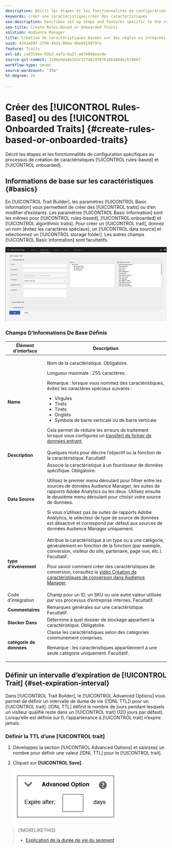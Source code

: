 ```yaml
---
description: Décrit les étapes et les fonctionnalités de configuration spécifiques au processus de création de caractéristiques basé sur des règles et intégrées.
keywords: créer une caractéristique;créer des caractéristiques
seo-description: Describes set up steps and features specific to the rules-based and onboarded trait creation process.
seo-title: Create Rules-Based or Onboarded Traits
solution: Audience Manager
title: Création de caractéristiques basées sur des règles ou intégrées
uuid: 4243e09f-1f96-443a-864a-d6e6918079fa
feature: Traits
exl-id: cad318ee-93b2-4afa-8a2f-a67b068eec0a
source-git-commit: 319be4dade263c5274624f07616b404decb7066f
workflow-type: tm+mt
source-wordcount: '356'
ht-degree: 2%

---
```


# Créer des [!UICONTROL Rules-Based] ou des [!UICONTROL Onboarded Traits] {#create-rules-based-or-onboarded-traits}

Décrit les étapes et les fonctionnalités de configuration spécifiques au processus de création de caractéristiques [!UICONTROL rules-based] et [!UICONTROL onboarded].

<!-- c_tb_rules_traits.xml -->

## Informations de base sur les caractéristiques {#basics}

En [!UICONTROL Trait Builder], les paramètres [!UICONTROL Basic Information] vous permettent de créer des [!UICONTROL traits] ou d’en modifier d’existants. Les paramètres [!UICONTROL Basic Information] sont les mêmes pour [!UICONTROL rules-based], [!UICONTROL onboarded] et [!UICONTROL algorithmic traits]. Pour créer un [!UICONTROL trait], donnez un nom (évitez les caractères spéciaux), un [!UICONTROL data source] et sélectionnez un [!UICONTROL storage folder]. Les autres champs [!UICONTROL Basic Information] sont facultatifs.

<!-- c_tb_basics.xml -->

![créer-caractéristique](assets/create-trait.png)

### Champs D’Informations De Base Définis

<table id="table_42AEC7A5B22346C5BB996D2D36C56229"> 
 <thead> 
  <tr> 
   <th colname="col1" class="entry"> Élément d’interface </th> 
   <th colname="col2" class="entry"> Description </th> 
  </tr> 
 </thead>
 <tbody> 
  <tr> 
   <td colname="col1"> <b><span class="uicontrol"> Name </span></b> </td> 
   <td colname="col2"> <p>Nom de la caractéristique. Obligatoire. </p> <p>Longueur maximale : 255 caractères. </p> <p> <p>Remarque : lorsque vous nommez des caractéristiques, évitez les caractères spéciaux suivants : 
      <ul id="ul_AB38A333F21A4AA9B5656CBA69BA65E3"> 
       <li id="li_0E5033B540BC41E799075845388E85A7">Virgules </li> 
       <li id="li_B1A6C3E3FB98473A91E4675EE09460F0">Tirets </li> 
       <li id="li_579302FE34B64FE0AE3C751012839229">Tirets </li> 
       <li id="li_44890F738CC64E449CC2545D701ECBC7">Onglets </li> 
       <li id="li_C203837501A94342923C99A7DAD1ED61">Symbole de barre verticale ou de barre verticale </li> 
      </ul> </p> </p> <p>Cela permet de réduire les erreurs de traitement lorsque vous configurez un <a href="../../integration/sending-audience-data/batch-data-transfer-explained/inbound-file-contents.md"> transfert de fichier de données entrant</a>. </p> </td> 
  </tr> 
  <tr> 
   <td colname="col1"> <b><span class="uicontrol">Description</span></b> </td> 
   <td colname="col2"> Quelques mots pour décrire l’objectif ou la fonction de la caractéristique. Facultatif. </td> 
  </tr> 
  <tr> 
   <td colname="col1"> <b><span class="uicontrol"> Data Source</span></b> </td> 
   <td colname="col2"> Associe la caractéristique à un fournisseur de données spécifique. Obligatoire. <p>Utilisez le premier menu déroulant pour filtrer entre les sources de données Audience Manager, les suites de rapports Adobe Analytics ou les deux. Utilisez ensuite le deuxième menu déroulant pour choisir votre source de données.</p><p> Si vous n’utilisez pas de suites de rapports Adobe Analytics, le sélecteur de type de source de données est désactivé et correspond par défaut aux sources de données Audience Manager uniquement.</p>  </td> 
  </tr>
   <tr> 
   <td colname="col1"> <b><span class="uicontrol"> type d’événement</span></b> </td> 
   <td colname="col2"> Attribue la caractéristique à un type ou à une catégorie, généralement en fonction de la fonction (par exemple, conversion, visiteur du site, partenaire, page vue, etc.). Facultatif. <p> Pour savoir comment créer des caractéristiques de conversion, consultez la <a href="https://experienceleague.adobe.com/docs/audience-manager-learn/tutorials/build-and-manage-audiences/traits-and-segments/creating-conversion-traits.html?lang=fr">vidéo Création de caractéristiques de conversion dans Audience Manager</a>. </p></td> 
  </tr> 
  <tr> 
   <td colname="col1"> Code d’intégration <b><span class="uicontrol"></span></b> </td> 
   <td colname="col2"> Champ pour un ID, un SKU ou une autre valeur utilisée par vos processus d’entreprise internes. Facultatif. </td> 
  </tr> 
  <tr> 
   <td colname="col1"> <b><span class="uicontrol"> Commentaires</span></b> </td> 
   <td colname="col2"> Remarques générales sur une caractéristique. Facultatif. </td> 
  </tr> 
  <tr> 
   <td colname="col1"> <b><span class="uicontrol"> Stocker Dans </span></b> </td> 
   <td colname="col2"> Détermine à quel dossier de stockage appartient la caractéristique. Obligatoire. </td> 
  </tr> 
  <tr> 
   <td colname="col1"> <b><span class="uicontrol"> catégorie de données</span></b> </td> 
   <td colname="col2"> Classe les caractéristiques selon des catégories communément comprises. <p>Remarque : les caractéristiques appartiennent à une seule catégorie uniquement. Facultatif. </p> </td> 
  </tr> 
 </tbody> 
</table>

## Définir un intervalle d’expiration de [!UICONTROL Trait] {#set-expiration-interval}

Dans [!UICONTROL Trait Builder], le [!UICONTROL Advanced Options] vous permet de définir un intervalle de durée de vie ([!DNL TTL]) pour un [!UICONTROL trait]. [!DNL TTL] définit le nombre de jours pendant lesquels un visiteur qualifié reste dans un [!UICONTROL trait] (120 jours par défaut). Lorsqu’elle est définie sur 0, l’appartenance à [!UICONTROL trait] n’expire jamais.

<!-- t_tb_ttl.xml -->

### Définir la TTL d’une [!UICONTROL trait]

1. Développez la section [!UICONTROL Advanced Options] et saisissez un nombre pour définir une valeur [!DNL TTL] pour le [!UICONTROL trait].
1. Cliquez sur **[!UICONTROL Save]**.

   ![](assets/TTL.png)

>[!MORELIKETHIS]
>
>* [Explication de la durée de vie du segment](../../features/traits/segment-ttl-explained.md)

